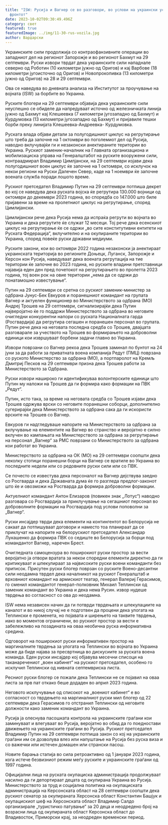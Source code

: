 ```yaml
---
title: "ISW: Русија и Вагнер се во разговори, во услови на украински успеси на
  фронтот"
date: 2023-10-02T09:30:49.496Z
category: свет
featured: true
featuredImage: ../img/11-30-rus-vozila.jpg
author: Вардарски
---
```

Украинските сили продолжија со контраофанзивните операции во западниот дел на регионот Запорожје и во регионот Бахмут на 29 септември. Руски извори тврдат дека украинските сили нападнале северно од Роботин (10 километри јужно од Оригов) и кај Варбове (18 километри југоисточно од Оригов) и Новопрокопивка (13 километри јужно од Оригов) на 28 и 29 септември.

Ова се наведува во дневната анализа на Институтот за проучување на војната (ISW) за борбите во Украина.

Руските блогери на 29 септември објавија дека украинските сили неуспешно се обиделе да напредуваат источно од железничката линија јужно од Бахмут кај Клешеевка (7 километри југозападно од Бахмут) и Курдумовка (13 километри југозападно од Бахмут) и пријавиле тешки борби преку линијата Клешеевка-Андреевка- Курдумовка.

Руската влада објави детали за полугодишниот циклус на регрутирање што треба да започне на 1 октомври во поголемиот дел од Русија, наводно вклучувајќи ги и незаконски анектираните територии во Украина. Рускиот заменик-началник на Главната организациона и мобилизациска управа на Генералштабот на руските вооружени сили, контраадмирал Владимир Цимлјански, на 29 септември изјави дека полугодишниот воен циклус ќе започне на 1 октомври, со исклучок на некои региони на Руски Далечен Север, каде на 1 ноември ќе започне воената служба поради лошото време.

Рускиот претседател Владимир Путин на 29 септември потпиша декрет во кој се наведува дека руската војска ќе регрутира 130.000 војници од октомври до декември 2023 година, во споредба со 147.000 што биле пријавени за време на пролетниот циклус на регрутирање, според Цимлијански.

Цимлијански рече дека Русија нема да испраќа регрути во војната во Украина и дека регрутите ќе служат 12 месеци. Тој рече дека есенскиот циклус на регрутирање ќе се одржи „во сите конститутивни ентитети на Руската Федерација“, вклучително и на окупираните територии во Украина, според повеќе руски државни медиуми.

Руските закони, кои во октомври 2022 година незаконски ја анектираат украинската територија во регионите Доњецк, Луганск, Запорожје и Керсон кон Русија, наведуваат дека воената регрутација на тие територии ќе започне во 2023 година, но руските владини претставници најавија еден ден пред почетокот на регрутирањето во пролетта 2023 година, тој воен рок на овие територии „нема да се одржи до понатамошно известување“.

Путин на 29 септември се сретна со рускиот заменик-министер за одбрана Јунус-Бек Евкуров и поранешниот командант на групата Вагнер и актуелен функционер во Министерството за одбрана (МО) Андреј Трошев на 29 септември, сигнализирајќи дека Путин најверојатно ќе го поддржи Министерството за одбрана во неговите очигледни конкурентни напори со руската Националната гарда (Росгвардија) да регрутира сегашен и поранешен персонал во групата. Путин рече дека на неговата последна средба со Трошев, двајцата разговарале за учеството на Трошев во формирањето на доброволни единици кои извршуваат борбени задачи главно во Украина.

Извори поврзани со Вагнер рекоа дека Трошев заминал по бунтот на 24 јуни за да работи за приватната воена компанија Редут (ПМЦ) поврзана со руското Министерство за одбрана (МО), а портпаролот на Кремљ Дмитриј Песков на 29 септември призна дека Трошев работи за Министерството за Одбрана.

Руски извори нашироко ги идентификуваа волонтерските единици што Путин му наложи на Трошев да ги формира како формации на ПВК „Редут“.

Путин, исто така, за време на неговата средба со Трошев изјави дека Трошев одржува врски со неговите поранешни соборци, дополнително сугерирајќи дека Министерството за одбрана сака да ги искористи врските на Трошев со Вагнер.

Евкуров ги надгледуваше напорите на Министерството за одбрана за вклучување на елементите на Вагнер во странство и веројатно е силно вклучен во кампањата на Министерството за одбрана за регрутирање на персонал „Вагнер“ за PMC поврзани со Министерството за одбрана кои работат во Украина.

Министерството за одбрана на ОК (МО) на 29 септември соопшти дека неколку стотици поранешни борци на Вагнер се вратиле во Украина во последните недели или со редовните руски сили или со ПВК.

Се почесто се известува дека персоналот на Вагнер дејствува заедно со Росгварда и дека Државната дума ќе го разгледа предлог-законот што ќе и овозможи на Росгварда да формира доброволни формации.

Актуелниот командант Антон Елизаров (повикен знак „Лотус“) наводно разговара со Росгвардија за приклучување на сегашниот персонал во доброволните формации на Росгвардија под услови поповолни за „Вагнер“.

Руски инсајдер тврди дека елементи на контингентот во Белорусија не сакаат да потпишуваат договори и наместо тоа планираат да се приклучат на напорите на белорускиот претседател Александар Лукашенко да формира ПВК со седиште во Белорусија за борци под командантот Вагнер, наречен Брест.

Очигледната самоцензура во поширокиот руски простор за вести веројатно ја отвори вратата за некои споредни елементи директно да ги критикуваат и шпекулираат за највисоките руски воени команданти без притисок. Присутен руски блогер поврзан со руските Воено-десантни сили неодамна тврдел дека началникот на рускиот Генералштаб и врховниот командант на армискиот театар, генерал Валериј Герасимов, го сменил командантот генерал-полковник Михаил Теплински од заменик командант во Украина и дека нема Русин. извор нудеше тврдења во согласност со ова до неодамна.

ISW нема независен начин да ги потврди тврдењата и шпекулациите на каналот и во никој случај не е подготвен да процени дека улогата на Теплински е променета, но појавата и ширењето на таквите тврдења, иако во моментов ограничени, во рускиот простор за вести е забележливо на позадината на оваа необична руска информативна средина.

Одговорот на поширокиот руски информативен простор на маргиналните тврдења за улогата на Теплински во војната во Украина може да биде најава за пресвртница во дискусиите за руската воена команда. Еден руски инсајдер кој објавува месечни списоци на таканаречениот „воен кабинет“ на рускиот претседател, особено го исклучил Теплински од нивната септемвриска листа.

Ресниот руски блогер се пожали дека Теплински не се појавил на оваа листа за прв пат откако беше додаден во април 2023 година.

Неговото исклучување од списокот на „воениот кабинет“ е во согласност со тврдењето на маргиналниот руски мил блогер од 22 септември дека Герасимов го отстранил Теплински од неговите должности како заменик командант во Украина.

Русија ја олеснува пасошката контрола на украинските граѓани кои заминуваат и влегуваат во Русија, веројатно во обид да го поедностави движењето на украинските граѓани во Русија. Рускиот претседател Владимир Путин на 29 септември потпиша закон со кој на украинските граѓани им се дозволува влез или напуштање на Русија без руска виза и со важечки или истечен домашен или странски пасош.

Новите барања стапија во сила ретроактивно од 1 јануари 2023 година, кога истече безвизниот режим меѓу руските и украинските граѓани од 1997 година.

Официјални лица на руската окупациска администрација продолжуваат насилно да ги депортираат децата од окупирана Украина во Русија. Министерството за труд и социјална политика на окупациската администрација на Керсонската област на 28 септември соопшти дека рускиот сенатор за окупираната Херсонска област Константин Башјук и окупацискиот шеф на Херсонската област Владимир Салдо организирале „туристичко патување“ за 20 деца и неодредено број на возрасни лица од окупираната област Керсонска област до Владивосток, Приморски крај, за неодреден временски период.